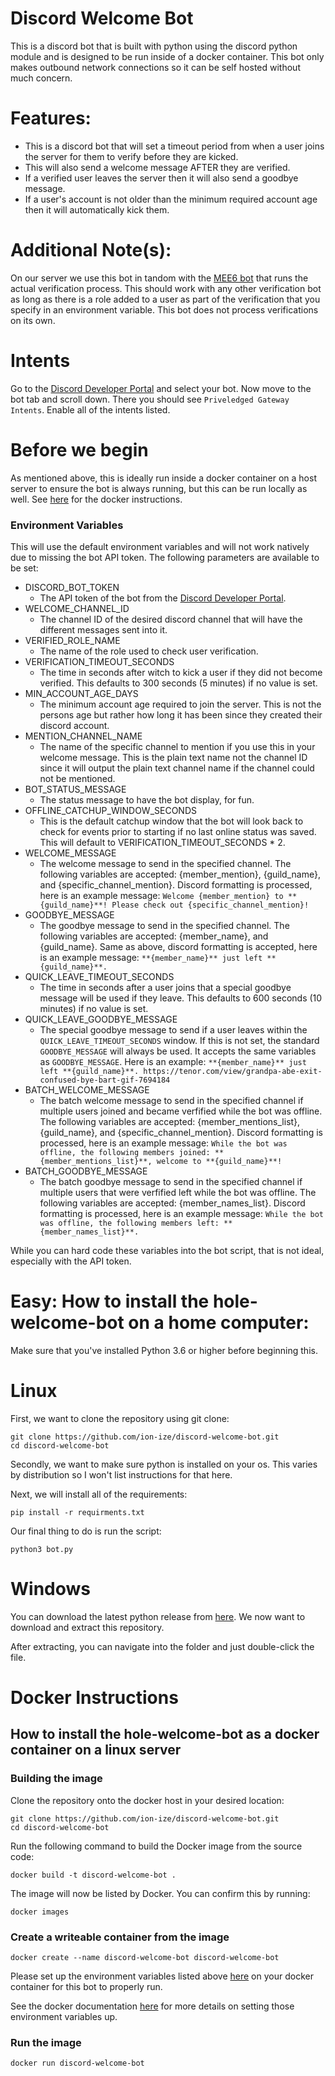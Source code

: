 # Discord Welcome Bot
This is a discord bot that is built with python using the discord python module and is designed to be run inside of a docker container. This bot only makes outbound network connections so it can be self hosted without much concern.

# Features:

- This is a discord bot that will set a timeout period from when a user joins the server for them to verify before they are kicked.
- This will also send a welcome message AFTER they are verified.
- If a verified user leaves the server then it will also send a goodbye message.
- If a user's account is not older than the minimum required account age then it will automatically kick them.

# Additional Note(s): 

On our server we use this bot in tandom with the [MEE6 bot](https://mee6.xyz/) that runs the actual verification process. This should work with any other verification bot as long as there is a role added to a user as part of the verification that you specify in an environment variable. This bot does not process verifications on its own.

# Intents
Go to the [Discord Developer Portal](https://discord.com/developers/applications) and select your bot. Now move to the bot tab and scroll down. There you should see ```Priveledged Gateway Intents```. Enable all of the intents listed.

# Before we begin
As mentioned above, this is ideally run inside a docker container on a host server to ensure the bot is always running, but this can be run locally as well. See [here](#docker-instructions) for the docker instructions.

### Environment Variables
This will use the default environment variables and will not work natively due to missing the bot API token. The following parameters are available to be set:
- DISCORD_BOT_TOKEN
  - The API token of the bot from the [Discord Developer Portal](https://discord.com/developers/applications).
- WELCOME_CHANNEL_ID
  - The channel ID of the desired discord channel that will have the different messages sent into it.
- VERIFIED_ROLE_NAME
  - The name of the role used to check user verification.
- VERIFICATION_TIMEOUT_SECONDS
  - The time in seconds after witch to kick a user if they did not become verified. This defaults to 300 seconds (5 minutes) if no value is set.
- MIN_ACCOUNT_AGE_DAYS
  - The minimum account age required to join the server. This is not the persons age but rather how long it has been since they created their discord account.
- MENTION_CHANNEL_NAME
  - The name of the specific channel to mention if you use this in your welcome message. This is the plain text name not the channel ID since it will output the plain text channel name if the channel could not be mentioned.
- BOT_STATUS_MESSAGE
  - The status message to have the bot display, for fun.
- OFFLINE_CATCHUP_WINDOW_SECONDS
  - This is the default catchup window that the bot will look back to check for events prior to starting if no last online status was saved. This will default to VERIFICATION_TIMEOUT_SECONDS * 2.
- WELCOME_MESSAGE
  - The welcome message to send in the specified channel. The following variables are accepted: {member_mention}, {guild_name}, and {specific_channel_mention}. Discord formatting is processed, here is an example message:
```Welcome {member_mention} to **{guild_name}**! Please check out {specific_channel_mention}!```
- GOODBYE_MESSAGE
  - The goodbye message to send in the specified channel. The following variables are accepted: {member_name}, and {guild_name}. Same as above, discord formatting is accepted, here is an example message:
```**{member_name}** just left **{guild_name}**.```
- QUICK_LEAVE_TIMEOUT_SECONDS
  - The time in seconds after a user joins that a special goodbye message will be used if they leave. This defaults to 600 seconds (10 minutes) if no value is set.
- QUICK_LEAVE_GOODBYE_MESSAGE
  - The special goodbye message to send if a user leaves within the `QUICK_LEAVE_TIMEOUT_SECONDS` window. If this is not set, the standard `GOODBYE_MESSAGE` will always be used. It accepts the same variables as `GOODBYE_MESSAGE`. Here is an example:
```**{member_name}** just left **{guild_name}**. https://tenor.com/view/grandpa-abe-exit-confused-bye-bart-gif-7694184```
- BATCH_WELCOME_MESSAGE
  - The batch welcome message to send in the specified channel if multiple users joined and became verfified while the bot was offline. The following variables are accepted: {member_mentions_list}, {guild_name}, and {specific_channel_mention}. Discord formatting is processed, here is an example message:
```While the bot was offline, the following members joined: **{member_mentions_list}**, welcome to **{guild_name}**!```
- BATCH_GOODBYE_MESSAGE
  - The batch goodbye message to send in the specified channel if multiple users that were verfified left while the bot was offline. The following variables are accepted: {member_names_list}. Discord formatting is processed, here is an example message:
```While the bot was offline, the following members left: **{member_names_list}**.```

While you can hard code these variables into the bot script, that is not ideal, especially with the API token.

# Easy: How to install the hole-welcome-bot on a home computer:
Make sure that you've installed Python 3.6 or higher before beginning this.

# Linux
First, we want to clone the repository using git clone:

```
git clone https://github.com/ion-ize/discord-welcome-bot.git
cd discord-welcome-bot
```

Secondly, we want to make sure python is installed on your os. This varies by distribution so I won't list instructions for that here.

Next, we will install all of the requirements:

```pip install -r requirments.txt```

Our final thing to do is run the script:

```python3 bot.py```

# Windows
You can download the latest python release from [here](https://www.python.org/downloads/windows/). We now want to download and extract this repository. 

After extracting, you can navigate into the folder and just double-click the file.

# Docker Instructions
## How to install the hole-welcome-bot as a docker container on a linux server
### Building the image
Clone the repository onto the docker host in your desired location:
```
git clone https://github.com/ion-ize/discord-welcome-bot.git
cd discord-welcome-bot
```

Run the following command to build the Docker image from the source code:

```docker build -t discord-welcome-bot .```

The image will now be listed by Docker. You can confirm this by running:

```docker images```

### Create a writeable container from the image

```docker create --name discord-welcome-bot discord-welcome-bot```

Please set up the environment variables listed above [here](#environment-variables) on your docker container for this bot to properly run.

See the docker documentation [here](https://docs.docker.com/reference/cli/docker/container/run/#env) for more details on setting those environment variables up.

### Run the image
```docker run discord-welcome-bot```
